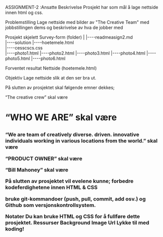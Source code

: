 ASSIGNMENT-2 :Ansatte
Beskrivelse
Prosjekt har som mål å lage nettside innen html og css.

Problemstilling
Lage nettside med bilder av "The Creative Team" med jobbstillingen dems og beskrivelse av hva de jobber med

Prosjekt skjelett
Survey-form (folder)
|
|----readmeasign2.md                   
|----solution
        |----hoetemele.html  
        |----cesscscs.css   
        |----photo1.html
        |----photo2.html
        |----photo3.html
        |----photo4.html
        |----photo5.html
        |----photo6.html
        
Forventet resultat
Nettside (hoetemele.html)

Objektiv
Lage nettside slik at den ser bra ut.

På slutten av prosjektet skal følgende emner dekkes;

“The creative crew” skal være <h1> 

“WHO WE ARE” skal være <h3> 

“We are team of creatively diverse. driven. innovative individuals working in various locations from the world.” skal være <p> 

“PRODUCT OWNER” skal være <span> 

“Bill Mahoney” skal være <p> 

På slutten av prosjektet vil evelene kunne;
forbedre kodeferdighetene innen HTML & CSS

bruke git-kommandoer (push, pull, commit, add osv.) og Github som versjonskontrollsystem.


Notater
Du kan bruke HTML og CSS for å fullføre dette prosjektet.
Ressurser
Background Image Url
Lykke til med koding!
